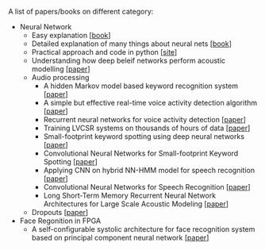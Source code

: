
A list of papers/books on different category:
  - Neural Network
    - Easy explanation [[book](neuralnetworksanddeeplearning.com)]
    - Detailed explanation of many things about neural nets [[book](www.deeplearningbook.org)] 
    - Practical approach and code in python [[site](deeplearning.net/tutorial/)]
    - Understanding how deep beleif networks perform acoustic modelling [[paper](http://www.cs.toronto.edu/~asamir/papers/icassp12_dbn.pdf)] 
    - Audio processing
      - A hidden Markov model based keyword recognition system [[paper](http://ieeexplore.ieee.org/xpls/abs_all.jsp?arnumber=115555&tag=1)]
      - A simple but effective real-time voice activity detection algorithm [[paper](http://www.eurasip.org/Proceedings/Eusipco/Eusipco2009/contents/papers/1569192958.pdf)]
      - Recurrent neural networks for voice activity detection [[paper](http://static.googleusercontent.com/media/research.google.com/en//pubs/archive/41186.pdf)]
      - Training LVCSR systems on thousands of hours of data [[paper](http://svr-www.eng.cam.ac.uk/~ky219/papers/evermann-icassp05.pdf)]
      - Small-footprint keyword spotting using deep neural networks [[paper](http://static.googleusercontent.com/media/research.google.com/en//pubs/archive/42537.pdf)]
      - Convolutional Neural Networks for Small-footprint Keyword Spotting [[paper](http://static.googleusercontent.com/media/research.google.com/en//pubs/archive/43969.pdf)]
      - Applying CNN on hybrid NN-HMM model for speech recognition [[paper](http://www.cs.toronto.edu/~asamir/papers/icassp12_cnn.pdf)]
      - Convolutional Neural Networks for Speech Recognition [[paper](https://www.microsoft.com/en-us/research/wp-content/uploads/2016/02/TASLP2339736-proof.pdf)]
      - Long Short-Term Memory Recurrent Neural Network Architectures for Large Scale Acoustic Modeling [[paper](http://static.googleusercontent.com/media/research.google.com/en//pubs/archive/43905.pdf)]
    - Dropouts [[paper](https://www.cs.toronto.edu/~hinton/absps/JMLRdropout.pdf)]
  - Face Regonition in FPGA
    - A self-configurable systolic architecture for face recognition system based on principal component neural network [[paper](http://ieeexplore.ieee.org/xpls/abs_all.jsp?arnumber=5739514)]
